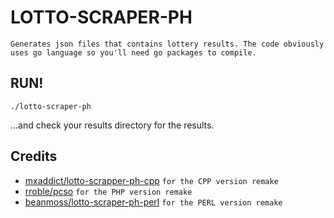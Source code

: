# LOTTO-SCRAPER-PH
`Generates json files that contains lottery results.
The code obviously uses go language so you'll need go packages to compile.`

## RUN!
```shell
./lotto-scraper-ph
```

...and check your results directory for the results.

## Credits
- [mxaddict/lotto-scrapper-ph-cpp](https://github.com/mxaddict/lotto-scrapper-ph-cpp) `for the CPP version remake`
- [rroble/pcso](https://github.com/rroble/pcso) `for the PHP version remake`
- [beanmoss/lotto-scraper-ph-perl](https://github.com/beanmoss/lotto-scraper-ph-perl) `for the PERL version remake`
